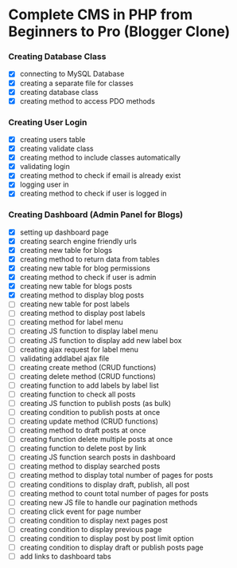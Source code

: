 # Complete CMS in PHP from Beginners to Pro (Blogger Clone)

### Creating Database Class

- [x] connecting to MySQL Database
- [x] creating a separate file for classes
- [x] creating database class
- [x] creating method to access PDO methods

### Creating User Login

- [x] creating users table
- [x] creating validate class
- [x] creating method to include classes automatically
- [x] validating login
- [x] creating method to check if email is already exist
- [x] logging user in
- [x] creating method to check if user is logged in

### Creating Dashboard (Admin Panel for Blogs)

- [x] setting up dashboard page
- [x] creating search engine friendly urls
- [x] creating new table for blogs
- [x] creating method to return data from tables
- [x] creating new table for blog permissions
- [x] creating method to check if user is admin
- [x] creating new table for blogs posts
- [x] creating method to display blog posts
- [ ] creating new table for post labels
- [ ] creating method to display post labels
- [ ] creating method for label menu
- [ ] creating JS function to display label menu
- [ ] creating JS function to display add new label box
- [ ] creating ajax request for label menu
- [ ] validating addlabel ajax file
- [ ] creating create method (CRUD functions)
- [ ] creating delete method (CRUD functions)
- [ ] creating function to add labels by label list
- [ ] creating function to check all posts
- [ ] creating JS function to publish posts (as bulk)
- [ ] creating condition to publish posts at once
- [ ] creating update method (CRUD functions)
- [ ] creating method to draft posts at once
- [ ] creating function delete multiple posts at once
- [ ] creating function to delete post by link
- [ ] creating JS function search posts in dashboard
- [ ] creating method to display searched posts
- [ ] creating method to display total number of pages for posts
- [ ] creating conditions to display draft, publish, all post
- [ ] creating method to count total number of pages for posts
- [ ] creating new JS file to handle our pagination methods
- [ ] creating click event for page number
- [ ] creating condition to display next pages post
- [ ] creating condition to display previous page
- [ ] creating condition to display post by post limit option
- [ ] creating condition to display draft or publish posts page
- [ ] add links to dashboard tabs